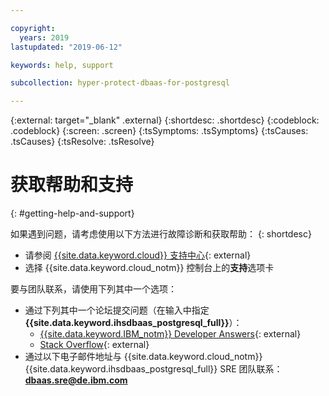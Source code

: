 ```yaml
---

copyright:
  years: 2019
lastupdated: "2019-06-12"

keywords: help, support

subcollection: hyper-protect-dbaas-for-postgresql

---
```

{:external: target="_blank" .external}
{:shortdesc: .shortdesc}
{:codeblock: .codeblock}
{:screen: .screen}
{:tsSymptoms: .tsSymptoms}
{:tsCauses: .tsCauses}
{:tsResolve: .tsResolve}


# 获取帮助和支持
{: #getting-help-and-support}

如果遇到问题，请考虑使用以下方法进行故障诊断和获取帮助：
{: shortdesc}

* 请参阅 [{{site.data.keyword.cloud}} 支持中心](https://cloud.ibm.com/unifiedsupport/supportcenter){: external}
* 选择 {{site.data.keyword.cloud_notm}} 控制台上的**支持**选项卡

要与团队联系，请使用下列其中一个选项：

* 通过下列其中一个论坛提交问题（在输入中指定 **{{site.data.keyword.ihsdbaas_postgresql_full}}**）：
  * [{{site.data.keyword.IBM_notm}} Developer Answers](https://developer.ibm.com/answers/index.html){: external}
  * [Stack Overflow](https://stackoverflow.com/){: external}
* 通过以下电子邮件地址与 {{site.data.keyword.cloud_notm}}{{site.data.keyword.ihsdbaas_postgresql_full}} SRE 团队联系：**dbaas.sre@de.ibm.com**   	
